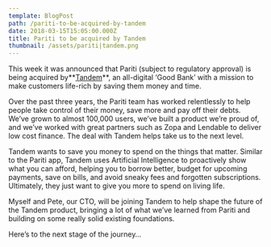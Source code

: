 ```yaml
---
template: BlogPost
path: /pariti-to-be-acquired-by-tandem
date: 2018-03-15T15:05:00.000Z
title: Pariti to be acquired by Tandem
thumbnail: /assets/pariti|tandem.png
---
```

This week it was announced that Pariti (subject to regulatory approval) is being acquired by**[Tandem](https://tandem.co.uk)**, an all-digital ‘Good Bank’ with a mission to make customers life-rich by saving them money and time.

Over the past three years, the Pariti team has worked relentlessly to help people take control of their money, save more and pay off their debts. We’ve grown to almost 100,000 users, we’ve built a product we’re proud of, and we’ve worked with great partners such as Zopa and Lendable to deliver low cost finance. The deal with Tandem helps take us to the next level.

Tandem wants to save you money to spend on the things that matter. Similar to the Pariti app, Tandem uses Artificial Intelligence to proactively show what you can afford, helping you to borrow better, budget for upcoming payments, save on bills, and avoid sneaky fees and forgotten subscriptions. Ultimately, they just want to give you more to spend on living life.

Myself and Pete, our CTO, will be joining Tandem to help shape the future of the Tandem product, bringing a lot of what we’ve learned from Pariti and building on some really solid existing foundations.

Here’s to the next stage of the journey…
